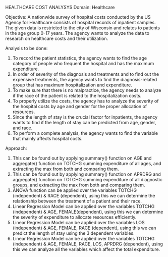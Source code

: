 HEALTHCARE COST ANALYSYS
Domain: Healthcare

Objective:
A nationwide survey of hospital costs conducted by the US Agency for Healthcare consists of hospital records of inpatient samples. The given data is restricted to the city of Wisconsin and relates to patients in the age group 0-17 years. The agency wants to analyze the data to research on healthcare costs and their utilization.

Analysis to be done:
1. To record the patient statistics, the agency wants to find the age category of people who frequent the hospital and has the maximum expenditure.
2. In order of severity of the diagnosis and treatments and to find out the expensive treatments, the agency wants to find the diagnosis-related group that has maximum hospitalization and expenditure.
3. To make sure that there is no malpractice, the agency needs to analyze if the race of the patient is related to the hospitalization costs.
4. To properly utilize the costs, the agency has to analyze the severity of the hospital costs by age and gender for the proper allocation of resources.
5. Since the length of stay is the crucial factor for inpatients, the agency wants to find if the length of stay can be predicted from age, gender, and race.
6. To perform a complete analysis, the agency wants to find the variable that mainly affects hospital costs.

Approach:
1. This can be found out by applying summary() function on AGE and aggregate() function on TOTCHG summing expenditure of all ages, and extracting the max from both and comparing them.
2. This can be found out by applying summary() function on APRDRG and aggregate() function on TOTCHG summing expenditure of all diagnostic groups, and extracting the max from both and comparing them.
3. ANOVA function can be applied over the variables TOTCHG (independent) & RACE (dependent), using this we can determine the relationship between the treatment of a patient and their race. 
4. Linear Regression Model can be applied over the variables TOTCHG (independent) & AGE, FEMALE(dependent), using this we can determine the severity of expenditure to allocate resources efficiently.
5. Linear Regression Model can be applied over the variables LOS (independent) & AGE, FEMALE, RACE (dependent), using this we can predict the length of stay using the 3 dependent variables.
6. Linear Regression Model can be applied over the variables TOTCHG (independent) & AGE, FEMALE, RACE, LOS, APRDRG (dependent), using this we can analyze all the variables which affect the total expenditure. 
